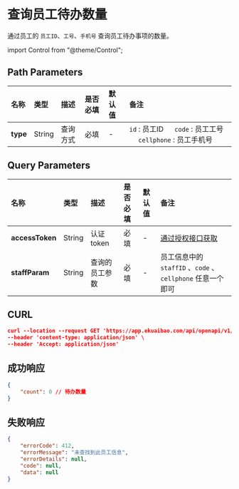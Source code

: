 # 查询员工待办数量
通过员工的 `员工ID`、`工号`、`手机号` 查询员工待办事项的数量。

import Control from "@theme/Control";

<Control
method="GET"
url="/api/openapi/v1/staffs/getBacklogCount/$`type`"
/>

## Path Parameters

| 名称 | 类型 | 描述 | 是否必填 | 默认值 | 备注 |
| :--- | :--- | :--- | :--- |:--- | :--- |
| **type** | String | 查询方式 | 必填 | - | `id` : 员工ID &emsp; `code` : 员工工号 &emsp; `cellphone` : 员工手机号 |

## Query Parameters

| 名称 | 类型 | 描述 | 是否必填 | 默认值 | 备注 |
| :--- | :--- | :--- | :--- |:--- | :--- |
| **accessToken** | String  | 认证token	   | 必填 | - | [通过授权接口获取](/docs/open-api/getting-started/auth) |
| **staffParam**  | String  | 查询的员工参数  | 必填 | - | 员工信息中的 `staffID` 、`code` 、`cellphone` 任意一个即可 | 

## CURL
```json
curl --location --request GET 'https://app.ekuaibao.com/api/openapi/v1/staffs/getBacklogCount/$id?accessToken=RCIbwHcnF0kg00&staffParam=JOYbpjPP-E2Q00:y8gbpjP9OsnI00' \
--header 'content-type: application/json' \
--header 'Accept: application/json'
```

## 成功响应
```json
{
    "count": 0 // 待办数量
}
```

## 失败响应
```json
{
    "errorCode": 412,
    "errorMessage": "未查找到此员工信息",
    "errorDetails": null,
    "code": null,
    "data": null
}
```